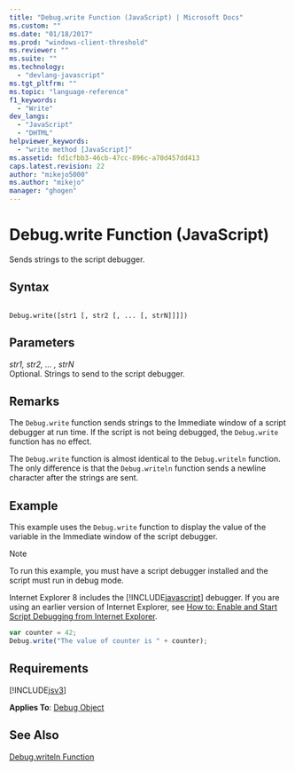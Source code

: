 ```yaml
---
title: "Debug.write Function (JavaScript) | Microsoft Docs"
ms.custom: ""
ms.date: "01/18/2017"
ms.prod: "windows-client-threshold"
ms.reviewer: ""
ms.suite: ""
ms.technology: 
  - "devlang-javascript"
ms.tgt_pltfrm: ""
ms.topic: "language-reference"
f1_keywords: 
  - "Write"
dev_langs: 
  - "JavaScript"
  - "DHTML"
helpviewer_keywords: 
  - "write method [JavaScript]"
ms.assetid: fd1cfbb3-46cb-47cc-896c-a70d457dd413
caps.latest.revision: 22
author: "mikejo5000"
ms.author: "mikejo"
manager: "ghogen"
---
```

# Debug.write Function (JavaScript)
Sends strings to the script debugger.  
  
## Syntax  
  
```  
  
Debug.write([str1 [, str2 [, ... [, strN]]]])  
```  
  
## Parameters  
 *str1, str2, ... , strN*  
 Optional. Strings to send to the script debugger.  
  
## Remarks  
 The `Debug.write` function sends strings to the Immediate window of a script debugger at run time. If the script is not being debugged, the `Debug.write` function has no effect.  
  
 The `Debug.write` function is almost identical to the `Debug.writeln` function. The only difference is that the `Debug.writeln` function sends a newline character after the strings are sent.  
  
## Example  
 This example uses the `Debug.write` function to display the value of the variable in the Immediate window of the script debugger.  
  
> [!NOTE]
>  To run this example, you must have a script debugger installed and the script must run in debug mode.  
>   
>  Internet Explorer 8 includes the [!INCLUDE[javascript](../../javascript/includes/javascript-md.md)] debugger. If you are using an earlier version of Internet Explorer, see [How to: Enable and Start Script Debugging from Internet Explorer](http://go.microsoft.com/fwlink/?LinkId=133801).  
  
```javascript  
var counter = 42;  
Debug.write("The value of counter is " + counter);  
```  
  
## Requirements  
 [!INCLUDE[jsv3](../../javascript/reference/includes/jsv3-md.md)]  
  
 **Applies To**: [Debug Object](../../javascript/reference/debug-object-javascript.md)  
  
## See Also  
 [Debug.writeln Function](../../javascript/reference/debug-writeln-function-javascript.md)